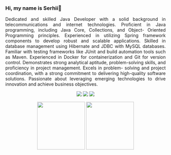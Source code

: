 ### Hi, my name is Serhii👋
<p align="justify">
       Dedicated and skilled Java Developer with a solid background in telecommunications and internet technologies. Proficient in Java programming, including Java Core, Collections, and Object- Oriented Programming principles. Experienced in utilizing Spring framework components to develop robust and scalable applications. Skilled in database management using Hibernate and JDBC with MySQL databases. Familiar with testing frameworks like JUnit and build automation tools such as Maven. Experienced in Docker for containerization and Git for version control. Demonstrates strong analytical aptitude, problem-solving skills, and proficiency in project management. Excels in problem- solving and project coordination, with a strong commitment to delivering high-quality software solutions. Passionate about leveraging emerging technologies to drive innovation and achieve business objectives.
</p>
<p align='center'>
       <a href="mailto:vsv.vasyliev@gmail.com">
       <img src="https://img.shields.io/badge/Gmail-D14836?style=for-the-badge&logo=gmail&logoColor=white"/></a>

<a href="https://t.me/GradientAspen">
       <img src="https://img.shields.io/badge/Telegram-2CA5E0?style=for-the-badge&logo=telegram&logoColor=white"/></a>

<a href="https://t.me/GradientAspen">
       <img src="https://img.shields.io/badge/LinkedIn-0077B5?style=for-the-badge&logo=linkedin&logoColor=white"/></a> 
       </p>
       
<p align='center'>
   <a href="https://github-readme-stats.vercel.app/api?username=GradientAspen&show_icons=true&count_private=true">
       <img height=150 src="https://github-readme-stats.vercel.app/api?username=GradientAspen&show_icons=true&count_private=true"/></a>
   <a href="https://github.com/GradientAspen/github-readme-stats">
       <img height=150 src="https://github-readme-stats.vercel.app/api/top-langs/?username=GradientAspen&layout=compact"/></a>
</p>

<!--
**GradientAspen/GradientAspen** is a ✨ _special_ ✨ repository because its `README.md` (this file) appears on your GitHub profile.

Here are some ideas to get you started:

- 🔭 I’m currently working on ...
- 🌱 I’m currently learning ...
- 👯 I’m looking to collaborate on ...
- 🤔 I’m looking for help with ...
- 💬 Ask me about ...
- 📫 How to reach me: ...
- 😄 Pronouns: ...
- ⚡ Fun fact: ...
-->
